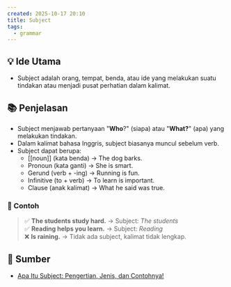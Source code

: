 ```yaml
---
created: 2025-10-17 20:10
title: Subject
tags:
  - grammar
---
```

## 💡 Ide Utama
-  Subject adalah orang, tempat, benda, atau ide yang melakukan suatu tindakan atau menjadi pusat perhatian dalam kalimat.

## 📚 Penjelasan
- Subject menjawab pertanyaan "**Who**?" (siapa) atau "**What?**" (apa) yang melakukan tindakan.
- Dalam kalimat bahasa Inggris, subject biasanya muncul sebelum verb.
- Subject dapat berupa:
	- [[noun]] (kata benda) → The dog barks.
	- Pronoun (kata ganti) → She is smart.
	- Gerund (verb + -ing) → Running is fun.
	- Infinitive (to + verb) → To learn is important.
	- Clause (anak kalimat) → What he said was true.

### 🧠 Contoh

> ✅ **The students study hard.** → Subject: _The students_  
> ✅ **Reading helps you learn.** → Subject: _Reading_  
> ❌ **Is raining.** → Tidak ada subject, kalimat tidak lengkap.
## 🔗 Sumber
-  [Apa Itu Subject: Pengertian, Jenis, dan Contohnya!](https://desainggris.com/apa-itu-subject-pengertian-jenis-dan-contohnya/)